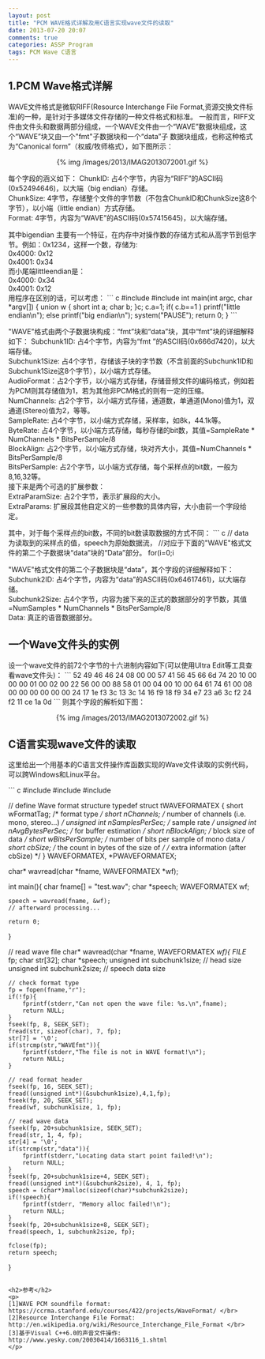 ```yaml
---
layout: post
title: "PCM WAVE格式详解及用C语言实现wave文件的读取"
date: 2013-07-20 20:07
comments: true
categories: ASSP Program
tags: PCM Wave C语言
---
```

<h2>1.PCM Wave格式详解</h2>
<p>WAVE文件格式是微软RIFF(Resource Interchange File Format,资源交换文件标准)的一种，是针对于多媒体文件存储的一种文件格式和标准。
一般而言，RIFF文件由文件头和数据两部分组成，一个WAVE文件由一个“WAVE”数据块组成，这个“WAVE”块又由一个"fmt"子数据块和一个“data”子
数据块组成，也称这种格式为“Canonical form”（权威/牧师格式），如下图所示：
<center>{% img /images/2013/IMAG2013072001.gif %}</center>
</p>
<!--more-->
<p>每个字段的涵义如下：
ChunkID: 占4个字节，内容为“RIFF”的ASCII码(0x52494646)，以大端（big endian）存储。</br>
ChunkSize: 4字节，存储整个文件的字节数（不包含ChunkID和ChunkSize这8个字节），以小端（little endian）方式存储。</br>
Format: 4字节，内容为“WAVE”的ASCII码(0x57415645)，以大端存储。</br>
</p>

<p>
其中bigendian 主要有一个特征，在内存中对操作数的存储方式和从高字节到低字节。例如：0x1234，这样一个数，存储为:</br>
0x4000:   0x12</br>
0x4001:   0x34</br>
而小尾端littleendian是：</br>
0x4000:   0x34</br>
0x4001:   0x12</br>
用程序在区别的话，可以考虑：
``` c
#include <stdio.h>
#include <stdlib.h>
int main(int argc, char *argv[])
{
       union w
      {
       short int a;
       char b;
      }c;
      c.a=1;
      if( c.b==1 )  printf("little endian\n");
      else printf("big endian\n");
      system("PAUSE"); 
      return 0;
}
```
</p>

<p>"WAVE"格式由两个子数据块构成：“fmt”块和“data”块，其中“fmt”块的详细解释如下：
Subchunk1ID: 占4个字节，内容为“fmt ”的ASCII码(0x666d7420)，以大端存储。</br>
Subchunk1Size: 占4个字节，存储该子块的字节数（不含前面的Subchunk1ID和Subchunk1Size这8个字节），以小端方式存储。</br>
AudioFormat：占2个字节，以小端方式存储，存储音频文件的编码格式，例如若为PCM则其存储值为1，若为其他非PCM格式的则有一定的压缩。</br>
NumChannels: 占2个字节，以小端方式存储，通道数，单通道(Mono)值为1，双通道(Stereo)值为2，等等。</br>
SampleRate: 占4个字节，以小端方式存储，采样率，如8k，44.1k等。</br>
ByteRate: 占4个字节，以小端方式存储，每秒存储的bit数，其值=SampleRate * NumChannels * BitsPerSample/8</br>
BlockAlign: 占2个字节，以小端方式存储，块对齐大小，其值=NumChannels * BitsPerSample/8</br>
BitsPerSample: 占2个字节，以小端方式存储，每个采样点的bit数，一般为8,16,32等。</br>
接下来是两个可选的扩展参数：</br>
ExtraParamSize: 占2个字节，表示扩展段的大小。</br>
ExtraParams: 扩展段其他自定义的一些参数的具体内容，大小由前一个字段给定。
</p>

<p>其中，对于每个采样点的bit数，不同的bit数读取数据的方式不同：
``` c
// data 为读取到的采样点的值，speech为原始数据流，
//对应于下面的"WAVE"格式文件的第二个子数据块“data”块的“Data”部分。
for(i=0;i<NumSample;i++){
	if(BitsPerSample==8)
		data[i] = (int)*((char*)speech+i);
	else if(BitsPerSample==16)
		data[i] = (int)*((short*)speech+i);
	else if(BitsPerSample==32)
		data[i] = (int)*((int*)speech+i);
}
```
</p>

<p>"WAVE"格式文件的第二个子数据块是“data”，其个字段的详细解释如下：</br>
Subchunk2ID: 占4个字节，内容为“data”的ASCII码(0x64617461)，以大端存储。</br>
Subchunk2Size: 占4个字节，内容为接下来的正式的数据部分的字节数，其值=NumSamples * NumChannels * BitsPerSample/8</br>
Data: 真正的语音数据部分。</br>
</p>

<h2>一个Wave文件头的实例</h2>
<p>设一个wave文件的前72个字节的十六进制内容如下(可以使用Ultra Edit等工具查看wave文件头)：
```
52 49 46 46 24 08 00 00 57 41 56 45 66 6d 74 20 10 00 00 00 01 00 02 00 
22 56 00 00 88 58 01 00 04 00 10 00 64 61 74 61 00 08 00 00 00 00 00 00 
24 17 1e f3 3c 13 3c 14 16 f9 18 f9 34 e7 23 a6 3c f2 24 f2 11 ce 1a 0d 
```
则其个字段的解析如下图：
<center>{% img /images/2013/IMAG2013072002.gif %}</center>
</p>


<h2>C语言实现wave文件的读取</h2>
<p>这里给出一个用基本的C语言文件操作库函数实现的Wave文件读取的实例代码，可以跨Windows和Linux平台。</p>
``` c
#include <stdio.h>
#include <stdlib.h>
#include <string.h>

// define Wave format structure
typedef struct tWAVEFORMATEX
{
    short wFormatTag;         /* format type */
    short nChannels;          /* number of channels (i.e. mono, stereo...) */
    unsigned int nSamplesPerSec;     /* sample rate */
    unsigned int nAvgBytesPerSec;    /* for buffer estimation */
    short nBlockAlign;        /* block size of data */
    short wBitsPerSample;     /* number of bits per sample of mono data */
    short cbSize;             /* the count in bytes of the size of */
                                    /* extra information (after cbSize) */
} WAVEFORMATEX, *PWAVEFORMATEX;

char* wavread(char *fname, WAVEFORMATEX *wf);

int main(){
	char fname[] = "test.wav";
	char *speech;
	WAVEFORMATEX wf;
	
	speech = wavread(fname, &wf);
	// afterward processing...
	
	return 0;
}

// read wave file
char* wavread(char *fname, WAVEFORMATEX *wf){
	FILE* fp;
	char str[32];
	char *speech;
	unsigned int subchunk1size; // head size
	unsigned int subchunk2size; // speech data size

	// check format type
	fp = fopen(fname,"r");
	if(!fp){
		fprintf(stderr,"Can not open the wave file: %s.\n",fname);
		return NULL;
	}
	fseek(fp, 8, SEEK_SET);
	fread(str, sizeof(char), 7, fp);
	str[7] = '\0';
	if(strcmp(str,"WAVEfmt")){
		fprintf(stderr,"The file is not in WAVE format!\n");
		return NULL;
	}
	
	// read format header
	fseek(fp, 16, SEEK_SET);
	fread((unsigned int*)(&subchunk1size),4,1,fp);
	fseek(fp, 20, SEEK_SET);
	fread(wf, subchunk1size, 1, fp);
	
	// read wave data
	fseek(fp, 20+subchunk1size, SEEK_SET);
	fread(str, 1, 4, fp);
	str[4] = '\0';
	if(strcmp(str,"data")){
		fprintf(stderr,"Locating data start point failed!\n");
		return NULL;
	}
	fseek(fp, 20+subchunk1size+4, SEEK_SET);
	fread((unsigned int*)(&subchunk2size), 4, 1, fp);
	speech = (char*)malloc(sizeof(char)*subchunk2size);
	if(!speech){
		fprintf(stderr, "Memory alloc failed!\n");
		return NULL;
	}
	fseek(fp, 20+subchunk1size+8, SEEK_SET);
	fread(speech, 1, subchunk2size, fp);

	fclose(fp);
	return speech;
}
```

<h2>参考</h2>
<p>
[1]WAVE PCM soundfile format: https://ccrma.stanford.edu/courses/422/projects/WaveFormat/ </br>
[2]Resource Interchange File Format: http://en.wikipedia.org/wiki/Resource_Interchange_File_Format </br>
[3]基于Visual C++6.0的声音文件操作: http://www.yesky.com/20030414/1663116_1.shtml
</p>
